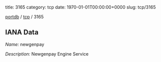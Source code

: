 title: 3165
category: tcp
date: 1970-01-01T00:00:00+0000
slug: tcp/3165

[portdb](/) / [tcp](/category/tcp.html) / 3165


## IANA Data

_Name:_ newgenpay

_Description:_ Newgenpay Engine Service

